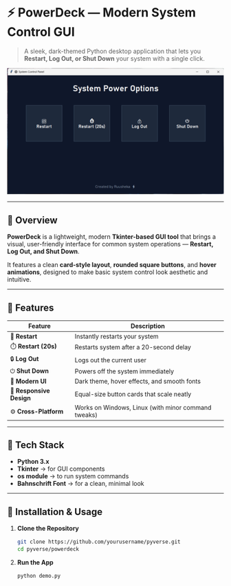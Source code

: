 # ⚡ PowerDeck — Modern System Control GUI

> A sleek, dark-themed Python desktop application that lets you **Restart, Log Out, or Shut Down** your system with a single click.

![PowerDeck Banner](https://github.com/Ruusheka/Pyverse/blob/main/PowerDeck/demo.png)

---

## 🧠 Overview

**PowerDeck** is a lightweight, modern **Tkinter-based GUI tool** that brings a visual, user-friendly interface for common system operations — **Restart, Log Out, and Shut Down**.

It features a clean **card-style layout**, **rounded square buttons**, and **hover animations**, designed to make basic system control look aesthetic and intuitive.

---

## 🎨 Features

| Feature | Description |
|----------|-------------|
| 🔁 **Restart** | Instantly restarts your system |
| ⏱️ **Restart (20s)** | Restarts system after a 20-second delay |
| 🔒 **Log Out** | Logs out the current user |
| ⏻ **Shut Down** | Powers off the system immediately |
| 🌈 **Modern UI** | Dark theme, hover effects, and smooth fonts |
| 💎 **Responsive Design** | Equal-size button cards that scale neatly |
| ⚙️ **Cross-Platform** | Works on Windows, Linux (with minor command tweaks) |

---

## 🧩 Tech Stack

- **Python 3.x**
- **Tkinter** → for GUI components  
- **os module** → to run system commands  
- **Bahnschrift Font** → for a clean, minimal look  

---

## 🚀 Installation & Usage

1. **Clone the Repository**
   ```bash
   git clone https://github.com/yourusername/pyverse.git
   cd pyverse/powerdeck
2. **Run the App**
   ```bash
   python demo.py
